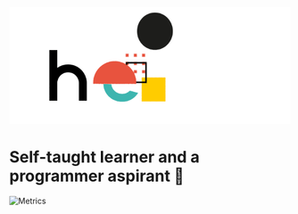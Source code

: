 ![Hello GIF](./hello.gif)
# Self-taught learner and a programmer aspirant 👾

![Metrics](https://metrics.lecoq.io/StanlsSlav?template=classic&base.activity=0&base.community=0&base.repositories=0&base.metadata=0&achievements=1&isocalendar=1&lines=1&languages=1&isocalendar.duration=half-year&languages.limit=8&languages.threshold=0%25&languages.colors=github&languages.sections=most-used&languages.indepth=false&languages.analysis.timeout=15&languages.categories=markup%2C%20programming&languages.recent.categories=markup%2C%20programming&languages.recent.load=300&languages.recent.days=14&achievements.threshold=C&achievements.secrets=true&achievements.display=compact&achievements.limit=0&config.timezone=Europe%2FMadrid)

